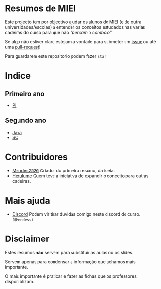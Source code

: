 # Resumos de MIEI
Este projecto tem por objectivo ajudar os alunos de MIEI (e de outra universidades/escolas) a entender os conceitos
 estudados nas varias cadeiras do curso para que não *"percam o comboio"*

Se algo não estiver claro estejam a vontade para submeter um [issue](https://github.com/Mendess2526/ResumosMIEI/issues)
 ou até uma [pull-request](https://github.com/Mendess2526/ResumosMIEI/pulls)!

Para guardarem este repositorio podem fazer `star`.

# Indice
## Primeiro ano
 * [PI](PI-C/README.md)

## Segundo ano
  * [Java](POO-Java/README.md)
  * [SO](SO/README.md)

# Contribuidores

 * [Mendes2526](https://github.com/Mendess2526)
    Criador do primeiro resumo, da ideia.
 * [Herulume](https://github.com/herulume)
    Quem teve a iniciativa de expandir o conceito para outras cadeiras.

# Mais ajuda
 * [Discord](https://discord.gg/Pqbzrcv)
    Podem vir tirar duvidas comigo neste discord do curso. (`@Mendess`)

# Disclaimer

Estes resumos **não** servem para substituir as aulas ou os slides.

Servem apenas para condensar a informação que achamos mais importante.

O mais importante é praticar e fazer as fichas que os professores disponiblizam.
